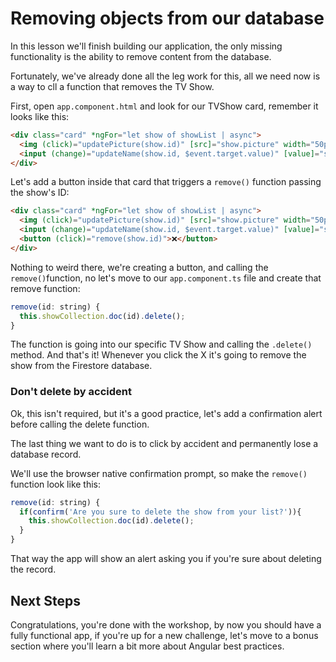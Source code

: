 # Removing objects from our database

In this lesson we'll finish building our application, the only missing functionality is the ability to remove content from the database.

Fortunately, we've already done all the leg work for this, all we need now is a way to cll a function that removes the TV Show.

First, open `app.component.html` and look for our TVShow card, remember it looks like this:

```html
<div class="card" *ngFor="let show of showList | async">
  <img (click)="updatePicture(show.id)" [src]="show.picture" width="50px" height="50px" />
  <input (change)="updateName(show.id, $event.target.value)" [value]="show.name" />
</div>
```

Let's add a button inside that card that triggers a `remove()` function passing the show's ID:

```html
<div class="card" *ngFor="let show of showList | async">
  <img (click)="updatePicture(show.id)" [src]="show.picture" width="50px" height="50px" />
  <input (change)="updateName(show.id, $event.target.value)" [value]="show.name" />
  <button (click)="remove(show.id)">❌</button>
</div>
```

Nothing to weird there, we're creating a button, and calling the `remove()`function, no let's move to our `app.component.ts` file and create that remove function:

```js
remove(id: string) {
  this.showCollection.doc(id).delete();
}
```

The function is going into our specific TV Show and calling the `.delete()` method. And that's it! Whenever you click the X it's going to remove the show from the Firestore database.

### Don't delete by accident

Ok, this isn't required, but it's a good practice, let's add a confirmation alert before calling the delete function.

The last thing we want to do is to click by accident and permanently lose a database record.

We'll use the browser native confirmation prompt, so make the `remove()` function look like this:

```js
remove(id: string) {
  if(confirm('Are you sure to delete the show from your list?')){
    this.showCollection.doc(id).delete();
  }
}
```

That way the app will show an alert asking you if you're sure about deleting the record.

## Next Steps

Congratulations, you're done with the workshop, by now you should have a fully functional app, if you're up for a new challenge, let's move to a bonus section where you'll learn a bit more about Angular best practices.
